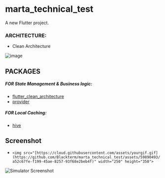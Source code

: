 # marta_technical_test

A new Flutter project.

### ARCHITECTURE:

- Clean Architecture

![image](https://user-images.githubusercontent.com/45595606/268516921-9e8d7eec-8de0-416f-ad1b-eee5a4561a61.png)

## PACKAGES

##### FOR State Management & Business logic:

- [flutter_clean_architecture](https://pub.dev/packages/flutter_clean_architecture)
- [provider](https://pub.dev/packages/provider)

##### FOR Local Caching:

- [hive](https://pub.dev/packages/hive)

## Screenshot
- `<img src="[https://cloud.githubusercontent.com/assets/yourgif.gif](https://github.com/Blackterm/marta_technical_test/assets/59890493/a52c67fe-f199-45ae-8257-93f68e2beb4f)" width="250" height="350">`


![Simulator Screenshot ](https://github.com/Blackterm/marta_technical_test/assets/59890493/95862f8f-8d0a-4ed4-bfb0-efcab3ed5515)
